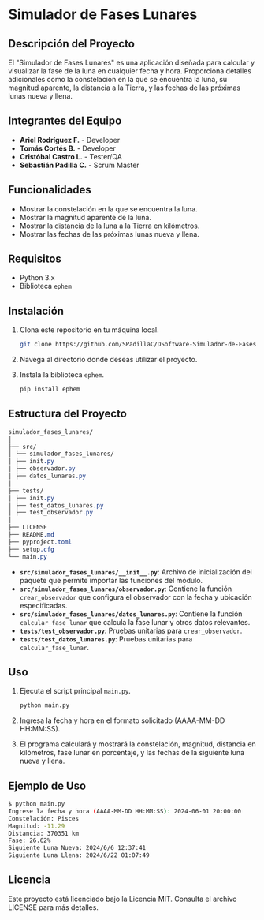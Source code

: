 # Simulador de Fases Lunares

## Descripción del Proyecto

El "Simulador de Fases Lunares" es una aplicación diseñada para calcular y visualizar la fase de la luna en cualquier fecha y hora. Proporciona detalles adicionales como la constelación en la que se encuentra la luna, su magnitud aparente, la distancia a la Tierra, y las fechas de las próximas lunas nueva y llena.

## Integrantes del Equipo

- **Ariel Rodríguez F.** - Developer
- **Tomás Cortés B.** - Developer
- **Cristóbal Castro L.** - Tester/QA
- **Sebastián Padilla C.** - Scrum Master

## Funcionalidades

- Mostrar la constelación en la que se encuentra la luna.
- Mostrar la magnitud aparente de la luna.
- Mostrar la distancia de la luna a la Tierra en kilómetros.
- Mostrar las fechas de las próximas lunas nueva y llena.

## Requisitos

- Python 3.x
- Biblioteca `ephem`

## Instalación

1. Clona este repositorio en tu máquina local.

    ```sh
    git clone https://github.com/SPadillaC/DSoftware-Simulador-de-Fases-Lunares.git
    ```

2. Navega al directorio donde deseas utilizar el proyecto.
3. Instala la biblioteca `ephem`.

    ```sh
    pip install ephem
    ```

## Estructura del Proyecto

```css
simulador_fases_lunares/
│
├── src/
│ └── simulador_fases_lunares/
│ ├── init.py
│ ├── observador.py
│ ├── datos_lunares.py
│
├── tests/
│ ├── init.py
│ ├── test_datos_lunares.py
│ ├── test_observador.py
│
├── LICENSE
├── README.md
├── pyproject.toml
├── setup.cfg
└── main.py
```

- **`src/simulador_fases_lunares/__init__.py`**: Archivo de inicialización del paquete que permite importar las funciones del módulo.
- **`src/simulador_fases_lunares/observador.py`**: Contiene la función `crear_observador` que configura el observador con la fecha y ubicación especificadas.
- **`src/simulador_fases_lunares/datos_lunares.py`**: Contiene la función `calcular_fase_lunar` que calcula la fase lunar y otros datos relevantes.
- **`tests/test_observador.py`**: Pruebas unitarias para `crear_observador`.
- **`tests/test_datos_lunares.py`**: Pruebas unitarias para `calcular_fase_lunar`.

## Uso

1. Ejecuta el script principal `main.py`.

    ```sh
    python main.py
    ```

2. Ingresa la fecha y hora en el formato solicitado (AAAA-MM-DD HH:MM:SS).
3. El programa calculará y mostrará la constelación, magnitud, distancia en kilómetros, fase lunar en porcentaje, y las fechas de la siguiente luna nueva y llena.

## Ejemplo de Uso

```sh
$ python main.py
Ingrese la fecha y hora (AAAA-MM-DD HH:MM:SS): 2024-06-01 20:00:00
Constelación: Pisces
Magnitud: -11.29
Distancia: 370351 km
Fase: 26.62%
Siguiente Luna Nueva: 2024/6/6 12:37:41
Siguiente Luna Llena: 2024/6/22 01:07:49
```

## Licencia

Este proyecto está licenciado bajo la Licencia MIT. Consulta el archivo LICENSE para más detalles.

